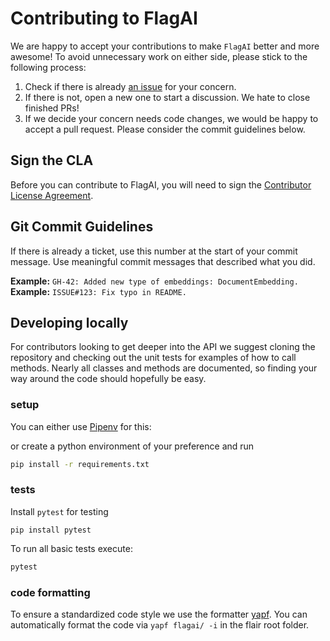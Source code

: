 # Contributing to FlagAI

We are happy to accept your contributions to make `FlagAI` better and more awesome! To avoid unnecessary work on either
side, please stick to the following process:

1. Check if there is already [an issue](https://github.com/BAAI-WuDao/Sailing/issues) for your concern.
2. If there is not, open a new one to start a discussion. We hate to close finished PRs!
3. If we decide your concern needs code changes, we would be happy to accept a pull request. Please consider the
commit guidelines below.

## Sign the CLA

Before you can contribute to FlagAI, you will need to sign the [Contributor License Agreement](CLA.md).

## Git Commit Guidelines

If there is already a ticket, use this number at the start of your commit message.
Use meaningful commit messages that described what you did.

**Example:** `GH-42: Added new type of embeddings: DocumentEmbedding.`
**Example:** `ISSUE#123: Fix typo in README.`


## Developing locally

For contributors looking to get deeper into the API we suggest cloning the repository and checking out the unit
tests for examples of how to call methods. Nearly all classes and methods are documented, so finding your way around
the code should hopefully be easy.

### setup

You can either use [Pipenv](https://pipenv.readthedocs.io/) for this:

or create a python environment of your preference and run
```bash
pip install -r requirements.txt
```

### tests
Install `pytest` for testing
```
pip install pytest
```
To run all basic tests execute:
```bash
pytest
```

### code formatting

To ensure a standardized code style we use the formatter [yapf](https://github.com/google/yapf).
You can automatically format the code via `yapf flagai/ -i` in the flair root folder.
